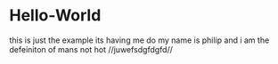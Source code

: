 # Hello-World
this is just the example its having me do
my name is philip and i am the defeiniton of mans not hot
//juwefsdgfdgfd//
